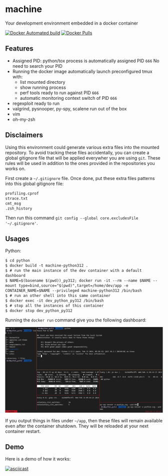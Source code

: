 # machine
Your development environment embedded in a docker container

[![Docker Automated build](https://img.shields.io/docker/automated/4383/machine.svg)]()
[![Docker Pulls](https://img.shields.io/docker/pulls/4383/machine.svg)]()

## Features
- Assigned PID: python/tox process is automatically assigned PID `666`
  No need to search your PID
- Running the docker image automatically launch preconfigured tmux with:
    - list mounted directory
    - show running process
    - perf tools ready to run against PID `666`
    - automatic monitoring context switch of PID `666`
- regexploit ready to run
- valgrind, pysnooper, py-spy, scalene run out of the box
- vim
- oh-my-zsh

## Disclaimers

Using this environment could generate various extra files into
the mounted repository. To avoid tracking these files accidentally,
you can create a global gitignore file that will be applied everywher
you are using `git`. These rules will be used in addition to the ones
provided in the repositories you works on.

First create a `~/.gitignore` file.
Once done, put these extra files patterns into this global gitignore file:

```
profiling.cprof
strace.txt
cmt_msg
.zsh_history
```

Then run this command `git config --global core.excludesFile '~/.gitignore'`.

## Usages

Python:
```shell
$ cd python
$ docker build -t machine-python312 .
$ # run the main instance of the dev container with a default dashboard
$ NAME=$(basename $(pwd))_py312; docker run -it --rm --name $NAME --mount type=bind,source="$(pwd)",target=/home/dev/app -e CONTAINER_NAME=$NAME --privileged machine-python312 /bin/bash
$ # run an other shell into this same container
$ docker exec -it dev_python_py312 /bin/bash
$ # stop all the instances of this container
$ docker stop dev_python_py312
```

Running the `docker run` command give you the following dashboard:

![Default dashboard](example.png "Default dashboard")

If you output things in files under `~/app`, then these files will remain
available even after the container shutdown. They will be reloaded at your next container restart.

## Demo

Here is a demo of how it works:

[![asciicast](https://asciinema.org/a/0e7cLRsHiNJlBQdlIgdkApAsU.svg)](https://asciinema.org/a/0e7cLRsHiNJlBQdlIgdkApAsU)
